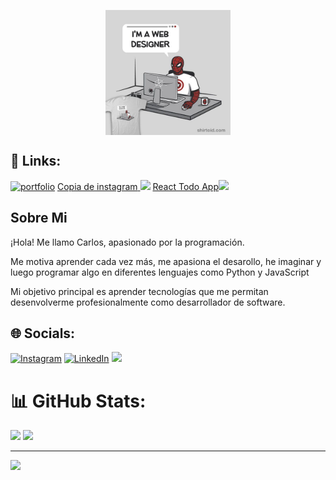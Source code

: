 <p align="center">
    <img align="center" src="img/spiderman.jpg" width="200" height="200">
</p>



## 🔗 Links:
[![portfolio](https://img.shields.io/badge/my_portfolio-000?style=for-the-badge&logo=ko-fi&logoColor=white)](https://carlos-cruz-personal-web.onrender.com/)
<a href="https://instacrem.vercel.app/home/"> <h7>Copia de instagram</h7> <img src="https://img.shields.io/badge/instagram-%23DD0031.svg?&style=for-the-badge&logo=instagram&logoColor=white"/></a>
<a href="https://todo-react-app.onrender.com/"><h7>React Todo App</h7><img src="https://img.shields.io/badge/react-0000FF.svg?&style=for-the-badge&logo=react&logoColor=white"/></a>

## Sobre Mi 

¡Hola! Me llamo Carlos, apasionado por la programación.

Me motiva aprender cada vez más, me apasiona el desarollo, he imaginar y luego programar algo en diferentes lenguajes como Python y JavaScript

Mi objetivo principal es aprender tecnologías que me permitan desenvolverme profesionalmente como desarrollador de software.

## 🌐 Socials:
[![Instagram](https://img.shields.io/badge/Instagram-%23E4405F.svg?logo=Instagram&logoColor=white)](https://www.instagram.com/carlos_cruz.0/) 
[![LinkedIn](https://img.shields.io/badge/LinkedIn-%230077B5.svg?logo=linkedin&logoColor=white)](https://www.linkedin.com/in/carlos-jose-cruz-luengas/)
<a href="mailto:carlosjose445566@gmail.com?"><img src="https://img.shields.io/badge/gmail-%23DD0031.svg?&style=for-the-badge&logo=gmail&logoColor=white"/></a>

# 📊 GitHub Stats:
![](https://github-readme-stats.vercel.app/api?username=CarlosCruz1503&theme=merko&hide_border=true&include_all_commits=false&count_private=false)
![](https://github-readme-stats.vercel.app/api/top-langs/?username=CarlosCruz1503&theme=algolia&hide_border=true&include_all_commits=false&count_private=false&layout=compact)


---
![](https://komarev.com/ghpvc/?username=CarlosCruz1503&color=grey&style=flat-square&label=views)